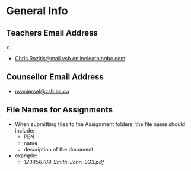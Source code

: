 # General Info

## Teachers Email Address
z
- Chris.Rozitis@mail.vsb.onlinelearningbc.com

## Counsellor Email Address

- nvaniersel@vsb.bc.ca

## File Names for Assignments

- When submitting files to the Assignment folders, the file name should include:
  - PEN
  - name
  - description of the document
- example: 
  - *123456789_Smith_John_LG3.pdf*
